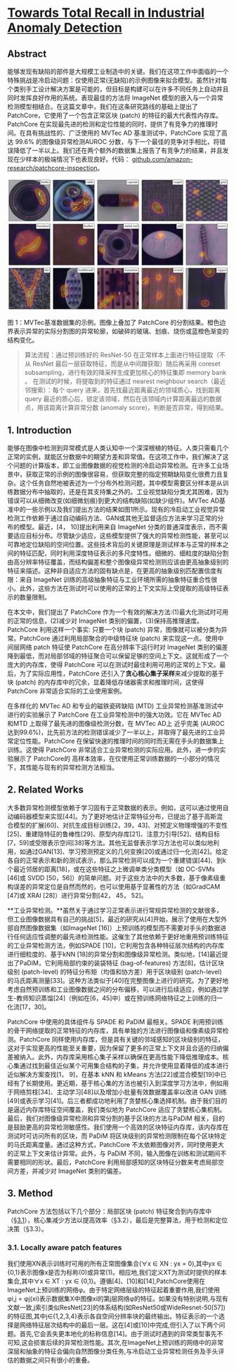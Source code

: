 # [Towards Total Recall in Industrial Anomaly Detection](https：//arxiv.org/abs/2106.08265)

## Abstract

能够发现有缺陷的部件是大规模工业制造中的关键。我们在这项工作中面临的一个特殊挑战是冷启动问题：仅使用正常(无缺陷)的示例图像来拟合模型。虽然针对每个类别手工设计解决方案是可能的，但目标是构建可以在许多不同任务上自动并且同时发挥良好作用的系统。表现最佳的方法将 ImageNet 模型的嵌入与一个异常检测模型相结合。在这篇文章中，我们在这条研究路线的基础上提出了 PatchCore，它使用了一个包含正常区块 (patch) 的特征的最大代表性内存库。PatchCore 在实现最先进的检测和定位性能的同时，提供了有竞争力的推理时间。在具有挑战性的、广泛使用的 MVTec AD 基准测试中，PatchCore 实现了高达 99.6% 的图像级异常检测AUROC 分数，与下一个最佳的竞争对手相比，将错误降低了一半以上。我们还在两个额外的数据集上报告了有竞争力的结果，并且发现在少样本的极端情况下也表现良好。代码： [github.com/amazon-research/patchcore-inspection](https：//github.com/amazon-science/patchcore-inspection)。

<img src="./assets/patchcore_fig1.png">

图 1：MVTec基准数据集的示例。图像上叠加了 PatchCore 的分割结果。橙色边界表示异常的实际分割图的异常轮廓，如破碎的玻璃、划痕、烧伤或蓝橙色渐变的结构变化。

> 算法流程：通过预训练好的 ResNet-50 在正常样本上面进行特征提取（不从 ResNet 最后一层获取特征，而是从中间蹭获取）随后再采用 coreset subsampling，进行有效的降采样生成更加核心的特征集即 memory bank 。 在测试的时候，将提取到的特征通过 nearest neighbour search（最近邻搜索）：每个 query 进来，首先找最近距离最近的领域质心，找到距离 query 最近的质心后，锁定该领域，然后在该领域内计算距离最远的数据点，用该距离计算异常分数 (anomaly score)，判断是否异常，得到结果。

## 1.  Introduction

能够在图像中检测到异常模式是人类认知中一个深深根植的特征。人类只需看几个正常的实例，就能区分数据中的期望方差和异常值。在这项工作中，我们解决了这个问题的计算版本，即工业图像数据的视觉检测的冷启动异常检测。在许多工业场景中，获取正常的示例的图像很容易，但获取完整的指定预期缺陷变化很费力且复杂。这个任务自然地被表述为一个分布外检测问题，其中模型需要区分样本是从训练数据分布中抽取的，还是在其支持集之外的。工业视觉缺陷分类尤其困难，因为错误可以从细微改变(如细微划痕)到更大的结构缺陷(如缺少组件)。MVTec AD基准中的一些示例以及我们提出方法的结果如图1所示。现有的冷启动工业视觉异常检测工作依赖于通过自动编码方法、GAN或其他无监督适应方法来学习正常的分布的模型。最近，[4， 10]提出利用来自 ImageNet 分类的普通深度表示，而不需要适应目标分布。尽管缺少适应，这些模型提供了强大的异常检测性能，甚至可以可靠地定位缺陷的空间位置。这些技术背后的关键原理是测试样本与正常的样本之间的特征匹配，同时利用深度特征表示的多尺度特性。细微的、细粒度的缺陷分割由高分辨率特征覆盖，而结构偏差和整个图像级异常检测则应该由更高抽象级别的特征来描述。这种非自适应方法的固有缺点是，在更高的抽象级别匹配置信度有限：来自 ImageNet 训练的高级抽象特征与工业环境所需的抽象特征重合性很小。此外，这些方法在测试时可以使用的正常的上下文实际上受提取的高级特征表示的数量限制。

在本文中，我们提出了 PatchCore 作为一个有效的解决方法:(1)最大化测试时可用的正常的信息，(2)减少对 ImageNet 类别的偏置，(3)保持高推理速度。PatchCore 利用这样一个事实: 只要一个块 (patch) 异常，图像就可以被分类为异常。PatchCore 通过利用局部聚合的中级特征块 (patch) 来实现这一点。使用中间层网络 patch 特征使 PatchCore 在高分辨率下运行时对 ImageNet 类别的偏差降到最低，而对局部邻域的特征聚合可以保留足够的空间上下文。这就形成了一个庞大的内存库，使得 PatchCore 可以在测试时最佳利用可用的正常的上下文。最后，为了实际应用性，PatchCore 还引入了**贪心核心集子采样**来减少提取的基于块 (patch) 的内存库中的冗余，显着降低存储器需求和推理时间，这使得 PatchCore 非常适合实际的工业使用案例。

在多样化的 MVTec AD 和专业的磁铁瓷砖缺陷 (MTD) 工业异常检测基准测试中进行的实验展示了 PatchCore 在工业异常检测中的强大功效。它在 MVTec AD 和MTD 上取得了最先进的图像级检测分数，在 MVTec AD上 近乎完美 (AUROC达到99.6%)，比先前方法的检测错误减少了一半以上，并取得了最先进的工业异常定位性能。PatchCore 在保留快速的推理时间的同时而无需在手头的数据集上训练。这使得 PatchCore 非常适合工业异常检测的实际应用。此外，进一步的实验展示了 PatchCore的 高样本效率，在仅使用正常训练数据的一小部分的情况下，其性能与现有的异常检测方法相当。

## 2. Related Works

大多数异常检测模型依赖于学习固有于正常数据的表示。例如，这可以通过使用自动编码器模型来实现[44]。为了更好地估计正常特征分布，已提出了基于高斯混合模型的扩展[60]、对抗生成目标训练[2，39，43]、对预定义物理增强的不变性[25]、重建隐特征的鲁棒性[29]、原型内存库[21]、注意力引导[52]、结构目标[7，59]或受限表示空间[38]等方法。其他无监督表示学习方法也可以类似地利用，如通过GAN[13]、学习预测预定义的几何变换[20]或通过归一化流[42]。给定各自的正常表示和新的测试表示，那么异常检测可以成为一个重建错误[44]、到k个最近邻居的距离[18]，或在这些特征之上微调单类分类模型（如 OC-SVMs [46]或 SVDD [50，56]）的简单问题。对于这些方法中的大多数，基于像素级重构误差的异常定位是自然而然的，也可以使用基于显著性的方法（如GradCAM [47]或 XRAI [28]）进行异常分割[42， 45， 52]。

**工业异常检测。**虽然关于通过学习正常表示进行常规异常检测的文献很多，但工业图像数据具有自己的挑战[5]，最近的研究从[4]开始，展示了使用在大型外部自然图像数据集（如ImageNet [16]）上预训练的模型而不需要对手头的数据进行任何适应性调整的最先进检测性能。这催生了其他依赖于更好地重用预训练特征的工业异常检测方法，例如SPADE [10]，它利用包含各种特征层次结构的内存库进行细粒度的、基于kNN [18]的异常分割和图像级异常检测。类似地，[14]最近提出了PaDiM，它利用局部约束的装袋特征 (bag-of-features) 方法[8]，估计区块级别 (patch-level) 的特征分布矩（均值和协方差）用于区块级别 (patch-level) 的马氏距离测量[33]。这种方法类似于[40]在完整图像上进行的研究。为了更好地考虑自然预训练和工业图像数据之间的分布偏移，可以进行后续适应，例如通过学生-教师知识蒸馏[24]（例如在[6，45]中）或在预训练网络特征之上训练的归一化流[17，30]。

PatchCore 中使用的具体组件与 SPADE 和 PaDiM 最相关。SPADE 利用预训练的骨干网络提取的正常特征的内存库，具有单独的方法进行图像级和像素级异常检测。PatchCore 同样使用内存库，但是具有关键的邻域感知的区块级别的特征，这对于实现更高的性能至关重要，因为保留了更多的正常上下文并且合适的归纳偏差被纳入。此外，内存库采用核心集子采样以确保在更高性能下降低推理成本。核心集通过找到最佳近似某个可用集合结构的子集，并允许使用显着降低的成本进行近似解决方案查找[1， 9]，在基本 kNN 和 kMeans 方法[22]或混合模型[19]中已经有了长期使用。更近期，基于核心集的方法也被引入到深度学习方法中，例如用于网络剪枝[34]、主动学习[48]以及增加小批量有效数据覆盖率以改进 GAN 训练[49]或表示学习[41]。后三者都成功地利用了贪婪核心集选择机制。由于我们目的是逼近内存库特征空间覆盖，我们类似地为 PatchCore 适应了贪婪核心集机制。最后，我们对图像级异常检测和异常分割的基于区块的方法与PaDiM 相关，目的是鼓励更高的异常检测敏感性。我们使用一个高效的区块特征内存库，该内存库在测试时可访问所有的区块，而 PaDiM 将区块级别的异常检测限制在每个区块特定的马氏距离度量。通过这种方式，PatchCore 不太依赖图像对齐，同时使用更大的正常上下文来估计异常。此外，与 PaDiM 不同，输入图像在训练和测试期间不需要相同的形状。最后，PatchCore 利用局部感知的区块特征分数来考虑局部空间方差，并减少对 ImageNet 类别的偏差。

## 3. Method

PatchCore 方法包括以下几个部分：局部区块 (patch) 特征聚合到内存库中（[§3.1](#3.1.-Locally-aware-patch-features)），核心集减少方法以提高效率（§3.2），最后是完整算法，用于检测和定位决策（§3.3）。

### 3.1. Locally aware patch features

我们使用XN表示训练时可用的所有正常图像集合(∀x ∈ XN : yx = 0),其中yx ∈ {0,1}表示图像x是否为标称(0)或异常(1)。相应地,我们定义XT为测试时提供的样本集合,其中∀x ∈ XT : yx ∈ {0,1}。遵循[4]、[10]和[14],PatchCore使用在ImageNet上预训练的网络φ。由于特定网络层级的特征起着重要作用,我们使用φi,j = φj(xi)表示数据集X中图像xi的第j层网络φ的特征。如果没有特别说明,与现有文献一致,j索引类似ResNet[23]的体系结构(如ResNet50或WideResnet-50[57])的特征图,其中j∈{1,2,3,4}表示各自空间分辨率块的最终输出。特征表示的一个选择是网络特征层次结构中的最后一层。这在[4]或[10]中完成,但引入了以下两个问题。首先,它会丢失更本地化的标称信息[14]。由于测试时遇到的异常类型事先不可知,这会损害后续的异常检测性能。其次,在ImageNet上预训练的网络中的非常深层和抽象的特征会偏向自然图像分类任务,与冷启动工业异常检测任务及手头评估的数据之间只有很小的重叠。















